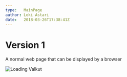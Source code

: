 ```yaml
---
type:   MainPage
author: Loki Astari
date:   2018-03-26T17:38:41Z
---
```

<h1>Version 1</h1>
<p>A normal web page that can be displayed by a browser</p>
<img src="images/valknut.svg" alt="Loading Valkut"/>
